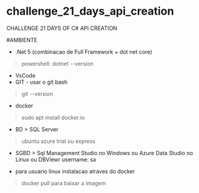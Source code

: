 # challenge_21_days_api_creation
CHALLENGE 21 DAYS OF C# API CREATION

#AMBIENTE
- .Net 5 (combinacao de Full Framework + dot net core)
> powershell:  dotnet --version 
- VsCode
- GIT - usar o git bash
> git --version

- docker
> sudo apt install docker.io

- BD > SQL Server 
> ubuntu
> azure
> trial ou express
- SGBD > Sql Management Studio no Windows ou Azure Data Studio no Linux ou DBViewr
username: sa

- para usuario linux instalacao atraves do docker
> docker pull para baixar a imagem